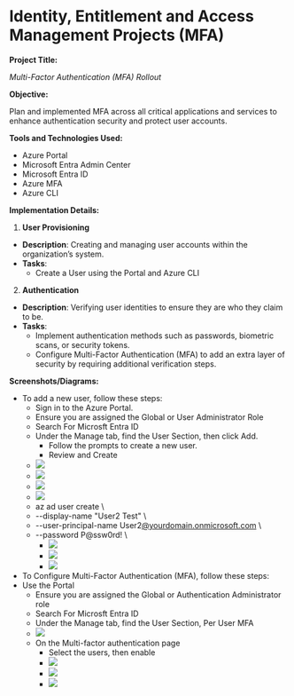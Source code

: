 # Identity, Entitlement and Access Management Projects (MFA)

**Project Title:**

_Multi-Factor Authentication (MFA) Rollout_

**Objective:**

Plan and implemented MFA across all critical applications and services to enhance authentication security and protect user accounts.

**Tools and Technologies Used:**

*   Azure Portal
*   Microsoft Entra Admin Center
*   Microsoft Entra ID
*   Azure MFA
*   Azure CLI

**Implementation Details:**

1. **User Provisioning**
*   **Description**: Creating and managing user accounts within the organization’s system.
*   **Tasks**:
    *   Create a User using the Portal and Azure CLI
2. **Authentication**
*   **Description**: Verifying user identities to ensure they are who they claim to be.
*   **Tasks**:
    *   Implement authentication methods such as passwords, biometric scans, or security tokens.
    *   Configure Multi-Factor Authentication (MFA) to add an extra layer of security by requiring additional verification steps.

  

**Screenshots/Diagrams:**

*   To add a new user, follow these steps:
    *   Sign in to the Azure Portal.
    *   Ensure you are assigned the Global or User Administrator Role
    *   Search For Microsft Entra ID
    *   Under the Manage tab, find the User Section, then click Add.
        *   Follow the prompts to create a new user.
        *   Review and Create
    *   ![](https://t9014131694.p.clickup-attachments.com/t9014131694/6f9ce196-3779-49c8-b23e-939841d23058/image.png)
    *   ![](https://t9014131694.p.clickup-attachments.com/t9014131694/ec47c1e3-a010-49d0-91bb-7223358ce5c7/image.png)
    *   ![](https://t9014131694.p.clickup-attachments.com/t9014131694/1d1dbe9d-fcc2-4ddc-9f07-518b0c4b0bac/image.png)
    *   ![](https://t9014131694.p.clickup-attachments.com/t9014131694/b542635b-5603-46c9-a88d-f01430f4d22b/image.png)
    *   az ad user create \\
    *   \--display-name "User2 Test" \\
    *   \--user-principal-name User2[@yourdomain.onmicrosoft.com](mailto:johndoe@yourdomain.onmicrosoft.com) \\
    *   \--password P@ssw0rd! \\
        *   ![](https://t9014131694.p.clickup-attachments.com/t9014131694/1d19bb32-a542-4b1a-bff6-3b05ba0d1644/image.png)
        *   ![](https://t9014131694.p.clickup-attachments.com/t9014131694/4e47dd03-73cd-44fb-b3e8-7c78464ea39c/image.png)
        *   ![](https://t9014131694.p.clickup-attachments.com/t9014131694/9dd80a43-dd74-427d-9edc-208f3916bf1d/image.png)
*   To Configure Multi-Factor Authentication (MFA), follow these steps:
*   Use the Portal
    *   Ensure you are assigned the Global or Authentication Administrator role
    *   Search For Microsft Entra ID
    *   Under the Manage tab, find the User Section, Per User MFA
    *   ![](https://t9014131694.p.clickup-attachments.com/t9014131694/0d18147a-8ec4-4604-8f2b-012d41674a3b/image.png)
    *   On the Multi-factor authentication page
        *   Select the users, then enable
        *   ![](https://t9014131694.p.clickup-attachments.com/t9014131694/8c0bdae1-cfbb-428b-9af7-fa9de8480d14/image.png)
        *   ![](https://t9014131694.p.clickup-attachments.com/t9014131694/b1615904-92a6-465f-9fea-65df2289a000/image.png)
        *   ![](https://t9014131694.p.clickup-attachments.com/t9014131694/a7655a03-a68a-494f-b1b0-79df4a41a217/image.png)